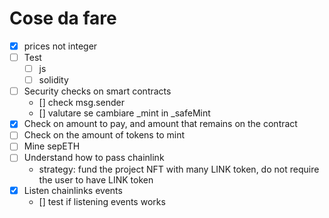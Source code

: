 # Cose da fare

- [x] prices not integer
- [ ] Test
    +  [ ] js
    +  [ ] solidity
- [ ] Security checks on smart contracts
    - [] check msg.sender
    - [] valutare se cambiare _mint in _safeMint
- [x] Check on amount to pay, and amount that remains on the contract
- [ ] Check on the amount of tokens to mint
- [ ] Mine sepETH
- [ ] Understand how to pass chainlink
    - strategy: fund the project NFT with many LINK token, do not require the user to have LINK token  
- [x] Listen chainlinks events
    - [] test if listening events works
